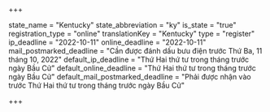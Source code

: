 +++

state_name = "Kentucky"
state_abbreviation = "ky"
is_state = "true"
registration_type = "online"
translationKey = "Kentucky"
type = "register"
ip_deadline = "2022-10-11"
online_deadline = "2022-10-11"
mail_postmarked_deadline = "Cần được đánh dấu bưu điện trước Thứ Ba, 11 tháng 10, 2022"
default_ip_deadline = "Thứ Hai thứ tư trong tháng trước ngày Bầu Cử"
default_online_deadline = "Thứ Hai thứ tư trong tháng trước ngày Bầu Cử"
default_mail_postmarked_deadline = "Phải được nhận vào trước Thứ Hai thứ tư trong tháng trước ngày Bầu Cử"

+++